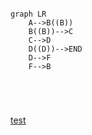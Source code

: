 ```mermaid

graph LR
 	A-->B((B))
    B((B))-->C
    C-->D
    D((D))-->END
	D-->F
	F-->B 
   
    
   
  
```

[test](./8.html)